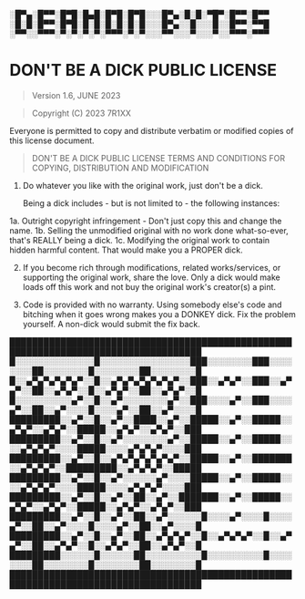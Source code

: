 ░█▀▄░█▀▀░█▀█░█▄█░█▀█░█▀█░░░█▀▄░█░█░▀█▀░█▀▀░█▀▀
░█░█░█▀▀░█▀█░█░█░█░█░█░█░░░█▀▄░░█░░░█░░█▀▀░▀▀█
░▀▀░░▀▀▀░▀░▀░▀░▀░▀▀▀░▀░▀░░░▀▀░░░▀░░░▀░░▀▀▀░▀▀▀

# DON'T BE A DICK PUBLIC LICENSE

> Version 1.6, JUNE 2023

> Copyright (C) 2023 7R1XX

Everyone is permitted to copy and distribute verbatim or modified
copies of this license document.

> DON'T BE A DICK PUBLIC LICENSE
> TERMS AND CONDITIONS FOR COPYING, DISTRIBUTION AND MODIFICATION

1. Do whatever you like with the original work, just don't be a dick.

   Being a dick includes - but is not limited to - the following instances:

 1a. Outright copyright infringement - Don't just copy this and change the name.
 1b. Selling the unmodified original with no work done what-so-ever, that's REALLY being a dick.
 1c. Modifying the original work to contain hidden harmful content. That would make you a PROPER dick.

2. If you become rich through modifications, related works/services, or supporting the original work,
share the love. Only a dick would make loads off this work and not buy the original work's
creator(s) a pint.

3. Code is provided with no warranty. Using somebody else's code and bitching when it goes wrong makes
you a DONKEY dick. Fix the problem yourself. A non-dick would submit the fix back.



████████████████████████████████████████████████████████████████████████████████████
█░░░░░░░░░░░░░░█░░░░░░░░░░░░░░░░███░░░░░░░░███░░░░░░░░██░░░░░░░░█░░░░░░░░██░░░░░░░░█
█░░▄▀▄▀▄▀▄▀▄▀░░█░░▄▀▄▀▄▀▄▀▄▀▄▀░░███░░▄▀▄▀░░███░░▄▀▄▀░░██░░▄▀▄▀░░█░░▄▀▄▀░░██░░▄▀▄▀░░█
█░░░░░░░░░░▄▀░░█░░▄▀░░░░░░░░▄▀░░███░░░░▄▀░░███░░░░▄▀░░██░░▄▀░░░░█░░░░▄▀░░██░░▄▀░░░░█
█████████░░▄▀░░█░░▄▀░░████░░▄▀░░█████░░▄▀░░█████░░▄▀▄▀░░▄▀▄▀░░█████░░▄▀▄▀░░▄▀▄▀░░███
█████████░░▄▀░░█░░▄▀░░░░░░░░▄▀░░█████░░▄▀░░█████░░░░▄▀▄▀▄▀░░░░█████░░░░▄▀▄▀▄▀░░░░███
█████████░░▄▀░░█░░▄▀▄▀▄▀▄▀▄▀▄▀░░█████░░▄▀░░███████░░▄▀▄▀▄▀░░█████████░░▄▀▄▀▄▀░░█████
█████████░░▄▀░░█░░▄▀░░░░░░▄▀░░░░█████░░▄▀░░█████░░░░▄▀▄▀▄▀░░░░█████░░░░▄▀▄▀▄▀░░░░███
█████████░░▄▀░░█░░▄▀░░██░░▄▀░░███████░░▄▀░░█████░░▄▀▄▀░░▄▀▄▀░░█████░░▄▀▄▀░░▄▀▄▀░░███
█████████░░▄▀░░█░░▄▀░░██░░▄▀░░░░░░█░░░░▄▀░░░░█░░░░▄▀░░██░░▄▀░░░░█░░░░▄▀░░██░░▄▀░░░░█
█████████░░▄▀░░█░░▄▀░░██░░▄▀▄▀▄▀░░█░░▄▀▄▀▄▀░░█░░▄▀▄▀░░██░░▄▀▄▀░░█░░▄▀▄▀░░██░░▄▀▄▀░░█
█████████░░░░░░█░░░░░░██░░░░░░░░░░█░░░░░░░░░░█░░░░░░░░██░░░░░░░░█░░░░░░░░██░░░░░░░░█
████████████████████████████████████████████████████████████████████████████████████